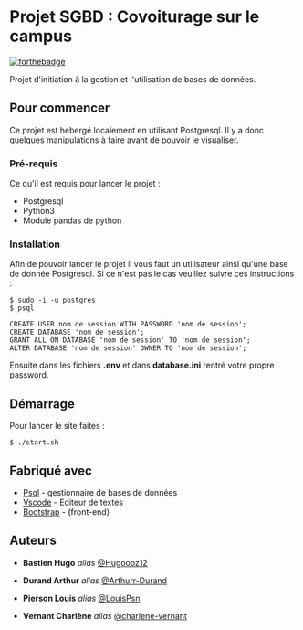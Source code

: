 # Projet SGBD : Covoiturage sur le campus

[![forthebadge](https://forthebadge.com/images/featured/featured-built-with-love.svg)](https://forthebadge.com)

Projet d'initiation à la gestion et l'utilisation de bases de données.

## Pour commencer

Ce projet est hebergé localement en utilisant Postgresql. Il y a donc quelques manipulations à faire avant de pouvoir le visualiser.

### Pré-requis

Ce qu'il est requis pour lancer le projet :

- Postgresql
- Python3
- Module pandas de python

### Installation

Afin de pouvoir lancer le projet il vous faut un utilisateur ainsi qu'une base de donnée Postgresql.
Si ce n'est pas le cas veuillez suivre ces instructions :

    $ sudo -i -u postgres
    $ psql

    CREATE USER nom de session WITH PASSWORD 'nom de session';
    CREATE DATABASE 'nom de session';
    GRANT ALL ON DATABASE 'nom de session' TO 'nom de session';
    ALTER DATABASE 'nom de session' OWNER TO 'nom de session';

Ensuite dans les fichiers **.env** et dans **database.ini** rentré votre propre password.

## Démarrage

Pour lancer le site faites :

`$ ./start.sh`

## Fabriqué avec

- [Psql](https://www.postgresql.fr/) - gestionnaire de bases de données
- [Vscode](http://materializecss.com) - Editeur de textes
- [Bootstrap](https://getbootstrap.com/) - (front-end)

## Auteurs

- **Bastien Hugo** _alias_ [@Hugoooz12](https://github.com/Hugoooz12)

- **Durand Arthur** _alias_ [@Arthurr-Durand](https://github.com/Arthurr-Durand)

- **Pierson Louis** _alias_ [@LouisPsn](https://github.com/LouisPsn)

- **Vernant Charlène** _alias_ [@charlene-vernant](https://github.com/charlene-vernant)
